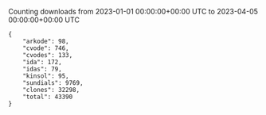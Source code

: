 
Counting downloads from 2023-01-01 00:00:00+00:00 UTC to 2023-04-05 00:00:00+00:00 UTC

```
{
    "arkode": 98,
    "cvode": 746,
    "cvodes": 133,
    "ida": 172,
    "idas": 79,
    "kinsol": 95,
    "sundials": 9769,
    "clones": 32298,
    "total": 43390
}
```
